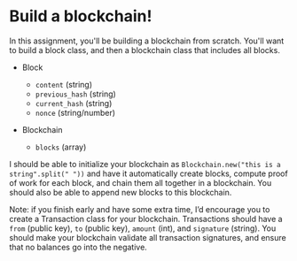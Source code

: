 # Build a blockchain!

In this assignment, you'll be building a blockchain from scratch. You'll want to build a block class, and then a blockchain class that includes all blocks.

* Block
  - `content` (string)
  - `previous_hash` (string)
  - `current_hash` (string)
  - `nonce` (string/number)

* Blockchain
  - `blocks` (array)

I should be able to initialize your blockchain as `Blockchain.new("this is a string".split(" "))` and have it automatically create blocks, compute proof of work for each block, and chain them all together in a blockchain. You should also be able to append new blocks to this blockchain.

Note: if you finish early and have some extra time, I’d encourage you to create a Transaction class for your blockchain. Transactions should have a `from` (public key), `to` (public key), `amount` (int), and `signature` (string). You should make your blockchain validate all transaction signatures, and ensure that no balances go into the negative.
